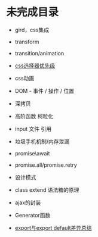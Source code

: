 # 未完成目录

+ gird，css集成
+ transform
+ transition/animation
+ [css选择器优先级](https://juejin.cn/post/6844903709772611592)
+ css动画

+ DOM - 事件 / 操作 / 位置
+ 深拷贝
+ 高阶函数 柯粒化
+ input 文件 引用
+ 垃圾手机机制/内存泄漏

+ promise\await
+ promise.all/promise.retry
+ 设计模式
+ class extend 语法糖的原理
+ ajax的封装
+ Generator函数
+ [export与export default差异总结](https://juejin.cn/post/6844903585805762573)
